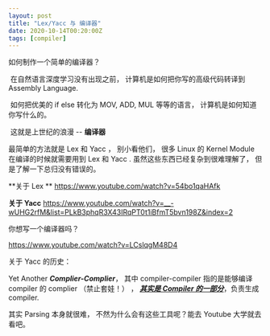 ```yaml
---
layout: post
title: "Lex/Yacc 与 编译器"
date: 2020-10-14T00:20:00Z
tags: [compiler]
---
```




如何制作一个简单的编译器？

​	在自然语言深度学习没有出现之前， 计算机是如何把你写的高级代码转译到 Assembly Language. 

​	如何把优美的 if else 转化为 MOV, ADD, MUL 等等的语言， 计算机是如何知道你写什么的。 

​	这就是上世纪的浪漫 --  **编译器**



最简单的方法就是 Lex 和 Yacc ， 别小看他们， 很多 Linux 的 Kernel Module 在编译的时候就需要用到 Lex 和 Yacc . 虽然这些东西已经复杂到很难理解了， 但是了解一下总归没有错误的。 

**关于 Lex ** <https://www.youtube.com/watch?v=54bo1qaHAfk>

**关于 Yacc** <https://www.youtube.com/watch?v=__-wUHG2rfM&list=PLkB3phqR3X43IRqPT0t1iBfmT5bvn198Z&index=2>



你想写一个编译器吗？

<https://www.youtube.com/watch?v=LCslqgM48D4>





关于 Yacc 的历史：

Yet Another ***Complier-Complier***， 其中 compiler-compiler 指的是能够编译 compiler 的 complier （禁止套娃！） ， <u>***其实是 Compiler 的一部分***</u>，负责生成 compiler.

其实 Parsing 本身就很难， 不然为什么会有这些工具呢？能去 Youtube 大学就去看吧。 

